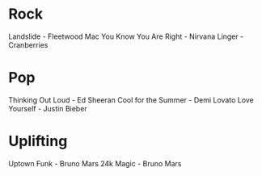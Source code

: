 # Rock
Landslide - Fleetwood Mac
You Know You Are Right - Nirvana
Linger - Cranberries

# Pop
Thinking Out Loud - Ed Sheeran
Cool for the Summer - Demi Lovato
Love Yourself - Justin Bieber

# Uplifting
Uptown Funk - Bruno Mars
24k Magic - Bruno Mars